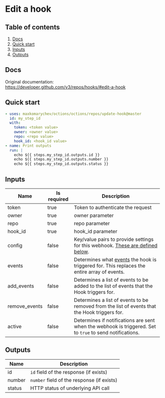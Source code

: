 # Edit a hook

## Table of contents

1. [Docs](#docs)
1. [Quick start](#quick-start)
1. [Inputs](#inputs)
1. [Outputs](#outputs)

<a name="quick-start" ></a>
## Docs

Original documentation: https://developer.github.com/v3/repos/hooks/#edit-a-hook




<a name="quick start" ></a>
## Quick start

```yaml
- uses: maxkomarychev/octions/octions/repos/update-hook@master
  id: my_step_id
  with:
    token: <token value>
    owner: <owner value>
    repo: <repo value>
    hook_id: <hook_id value>
- name: Print outputs
  run: |
    echo ${{ steps.my_step_id.outputs.id }}
    echo ${{ steps.my_step_id.outputs.number }}
    echo ${{ steps.my_step_id.outputs.status }}
```


<a name="inputs" ></a>
## Inputs

| Name | Is required | Description |
|---|---|---|
|token|true|Token to authenticate the request
|owner|true|owner parameter
|repo|true|repo parameter
|hook_id|true|hook_id parameter
|config|false|Key/value pairs to provide settings for this webhook. [These are defined below](https://developer.github.com/v3/repos/hooks/#create-hook-config-params).
|events|false|Determines what [events](https://developer.github.com/v3/activity/events/types/) the hook is triggered for. This replaces the entire array of events.
|add_events|false|Determines a list of events to be added to the list of events that the Hook triggers for.
|remove_events|false|Determines a list of events to be removed from the list of events that the Hook triggers for.
|active|false|Determines if notifications are sent when the webhook is triggered. Set to `true` to send notifications.

<a name="outputs" ></a>
## Outputs

| Name | Description |
|---|---|
|id|`id` field of the response (if exists)|
|number|`number` field of the response (if exists)|
|status|HTTP status of underlying API call|

